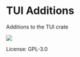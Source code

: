 # TUI Additions

Additions to the TUI crate

![](https://raw.githubusercontent.com/sirusmart/tui-additions/master/assets/framework.gif)

License: GPL-3.0
